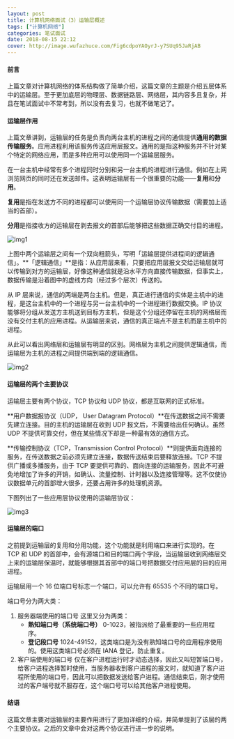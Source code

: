 ```yaml
---
layout: post
title: 计算机网络面试（3）运输层概述
tags: ["计算机网络"]
categories: 笔试面试
date: 2018-08-15 22:12
cover: http://image.wufazhuce.com/Fig6cdpoYAOyrJ-y7SUq95JaRjAB
---
```


#### 前言

上篇文章对计算机网络的体系结构做了简单介绍，这篇文章的主题是介绍五层体系中的运输层。至于更加底层的物理层、数据链路层、网络层，其内容多且复杂，并且在笔试面试中不常考到，所以没有去复习，也就不做笔记了。

#### 运输层作用

上篇文章讲到，运输层的任务是负责向两台主机的进程之间的通信提供**通用的数据传输服务**。应用进程利用该服务传送应用层报文。通用的是指这种服务并不针对某个特定的网络应用，而是多种应用可以使用同一个运输层服务。

在一台主机中经常有多个进程同时分别和另一台主机的进程进行通信。例如在上网浏览网页的同时还在发送邮件。这表明运输层有一个很重要的功能——**复用**和**分用**。

**复用**是指在发送方不同的进程都可以使用同一个运输层协议传输数据（需要加上适当的首部）。

**分用**是指接收方的运输层在剥去报文的首部后能够把这些数据正确交付目的进程。

![img1](https://i.loli.net/2019/08/29/tRg6xK9BHd8VGiM.jpg)

上图中两个运输层之间有一个双向粗箭头，写明「运输层提供进程间的逻辑通信」。**「逻辑通信」**是指：从应用层来看，只要把应用层报文交给运输层就可以传输到对方的运输层，好像这种通信就是沿水平方向直接传输数据，但事实上，数据传输是沿着图中的虚线方向（经过多个层次）传送的。

从 IP 层来说，通信的两端是两台主机。但是，真正进行通信的实体是主机中的进程，是这台主机中的一个进程与另一台主机中的一个进程进行数据交换。IP 协议能够将分组从发送方主机送到目标方主机，但是这个分组还停留在主机的网络层而没有交付主机的应用进程。从运输层来说，通信的真正端点不是主机而是主机中的进程。

从此可以看出网络层和运输层有明显的区别。网络层为主机之间提供逻辑通信，而运输层为主机的进程之间提供端到端的逻辑通信。

![img2](https://i.loli.net/2019/08/29/NrnsVI3vAGb1H7f.jpg)

#### 运输层的两个主要协议

运输层主要有两个协议，TCP 协议和 UDP 协议，都是互联网的正式标准。

**用户数据报协议（UDP， User Datagram Protocol）**在传送数据之间不需要先建立连接。目的主机的运输层在收到 UDP 报文后，不需要给出任何确认。虽然 UDP 不提供可靠交付，但在某些情况下却是一种最有效的通信方式。

**传输控制协议（TCP，Transmission Control Protocol）**则提供面向连接的服务，在传送数据之前必须先建立连接，数据传送结束后要释放连接。TCP 不提供广播或多播服务，由于 TCP 要提供可靠的、面向连接的运输服务，因此不可避免地增加了许多的开销，如确认、流量控制、计时器以及连接管理等。这不仅使协议数据单元的首部增大很多，还要占用许多的处理机资源。

下图列出了一些应用层协议使用的运输层协议：

![img3](https://i.loli.net/2019/08/29/QP8JAxmiHowfkXv.jpg)

#### 运输层的端口

之前提到运输层的复用和分用功能，这个功能就是利用端口来进行实现的。在 TCP 和 UDP 的首部中，会有源端口和目的端口两个字段，当运输层收到网络层交上来的运输层保温时，就能够根据其首部中的端口号把数据交付应用层的目的应用进程。

运输层用一个 16 位端口号标志一个端口，可以允许有 65535 个不同的端口号。

端口号分为两大类：

1. 服务器端使用的端口号
这里又分为两类：
	- **熟知端口号（系统端口号）**  0-1023，被指派给了最重要的一些应用程序。
	- **登记段口号** 1024-49152，这类端口是为没有熟知端口号的应用程序使用的。使用这类端口号必须在 IANA 登记，防止重复。
2. 客户端使用的端口号
仅在客户进程运行时才动态选择，因此又叫短暂端口号，给客户进程选择暂时使用，当服务器收到客户进程的报文时，就知道了客户进程所使用的端口号，因此可以把数据发送给客户进程。通信结束后，刚才使用过的客户端号就不服存在，这个端口号可以给其他客户进程使用。

#### 结语

这篇文章主要对运输层的主要作用进行了更加详细的介绍，并简单提到了该层的两个主要协议。之后的文章中会对这两个协议进行进一步的说明。





